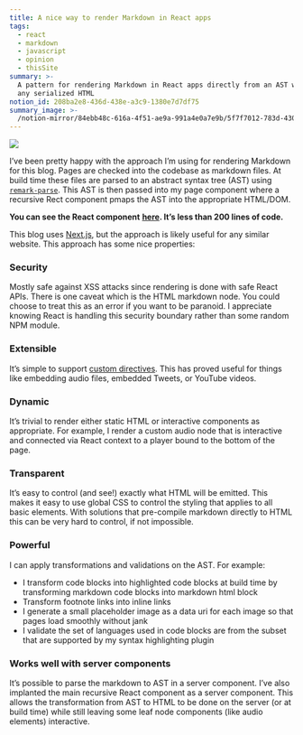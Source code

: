 ```yaml
---
title: A nice way to render Markdown in React apps
tags:
  - react
  - markdown
  - javascript
  - opinion
  - thisSite
summary: >-
  A pattern for rendering Markdown in React apps directly from an AST without
  any serialized HTML
notion_id: 208ba2e8-436d-438e-a3c9-1380e7d7df75
summary_image: >-
  /notion-mirror/84ebb48c-616a-4f51-ae9a-991a4e0a7e9b/5f7f7012-783d-430d-b66d-203628d6adfe/Screenshot_2024-11-22_at_11.14.50_AM.png
---
```

![](/notion-mirror/84ebb48c-616a-4f51-ae9a-991a4e0a7e9b/5f7f7012-783d-430d-b66d-203628d6adfe/Screenshot_2024-11-22_at_11.14.50_AM.png)

I’ve been pretty happy with the approach I’m using for rendering Markdown for this blog. Pages are checked into the codebase as markdown files. At build time these files are parsed to an abstract syntax tree (AST) using [`remark-parse`](https://www.npmjs.com/package/remark-parse). This AST is then passed into my page component where a recursive Rect component pmaps the AST into the appropriate HTML/DOM.

**You can see the React component** [**here**](https://github.com/captbaritone/jordaneldredge.com/blob/705cb9213b79f68ec48c05ec052f740f7234d936/lib/components/Markdown.js)**. It’s less than 200 lines of code.**

This blog uses [Next.js](https://nextjs.org/), but the approach is likely useful for any similar website. This approach has some nice properties:

### Security

Mostly safe against XSS attacks since rendering is done with safe React APIs. There is one caveat which is the HTML markdown node. You could choose to treat this as an error if you want to be paranoid. I appreciate knowing React is handling this security boundary rather than some random NPM module.

### Extensible

It’s simple to support [custom directives](https://github.com/remarkjs/remark-directive). This has proved useful for things like embedding audio files, embedded Tweets, or YouTube videos.

### Dynamic

It’s trivial to render either static HTML or interactive components as appropriate. For example, I render a custom audio node that is interactive and connected via React context to a player bound to the bottom of the page.

### Transparent

It’s easy to control (and see!) exactly what HTML will be emitted. This makes it easy to use global CSS to control the styling that applies to all basic elements. With solutions that pre-compile markdown directly to HTML this can be very hard to control, if not impossible.

### Powerful

I can apply transformations and validations on the AST. For example:

- I transform code blocks into highlighted code blocks at build time by transforming markdown code blocks into markdown html block
- Transform footnote links into inline links
- I generate a small placeholder image as a data uri for each image so that pages load smoothly without jank
- I validate the set of languages used in code blocks are from the subset that are supported by my syntax highlighting plugin

### Works well with server components

It’s possible to parse the markdown to AST in a server component. I’ve also implanted the main recursive React component as a server component. This allows the transformation from AST to HTML to be done on the server (or at build time) while still leaving some leaf node components (like audio elements) interactive.
